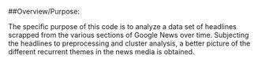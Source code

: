 ##Overview/Purpose:

The specific purpose of this code is to analyze a data set of headlines scrapped from the various sections of Google News over time.
Subjecting the headlines to preprocessing and cluster analysis, a better picture of the different recurrent themes in the news media is obtained. 

#
